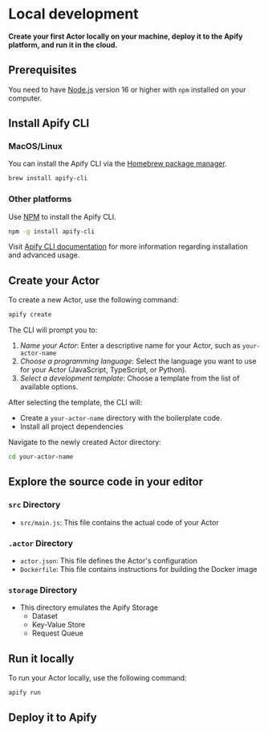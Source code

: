 # Local development

**Create your first Actor locally on your machine, deploy it to the Apify platform, and run it in the cloud.**

## Prerequisites

You need to have [Node.js](https://nodejs.org/en/) version 16 or higher with `npm` installed on your computer.

## Install Apify CLI

### MacOS/Linux

You can install the Apify CLI via the [Homebrew package manager](https://brew.sh/).

```bash
brew install apify-cli
```

### Other platforms

Use [NPM](https://www.npmjs.com/) to install the Apify CLI.

```bash
npm -g install apify-cli
```

Visit [Apify CLI documentation](https://docs.apify.com/cli/) for more information regarding installation and advanced usage.

## Create your Actor

To create a new Actor, use the following command:

```bash
apify create
```

The CLI will prompt you to:

1. _Name your Actor_: Enter a descriptive name for your Actor, such as `your-actor-name`
2. _Choose a programming language_: Select the language you want to use for your Actor (JavaScript, TypeScript, or Python).
3. _Select a development template_: Choose a template from the list of available options.

After selecting the template, the CLI will:

- Create a `your-actor-name` directory with the boilerplate code.
- Install all project dependencies

Navigate to the newly created Actor directory:

```bash
cd your-actor-name
```

## Explore the source code in your editor

### `src` Directory

- `src/main.js`: This file contains the actual code of your Actor

### `.actor` Directory

- `actor.json`: This file defines the Actor's configuration
- `Dockerfile`: This file contains instructions for building the Docker image

### `storage` Directory

- This directory emulates the Apify Storage
  - Dataset
  - Key-Value Store
  - Request Queue

## Run it locally

To run your Actor locally, use the following command:

```bash
apify run
```

## Deploy it to Apify
